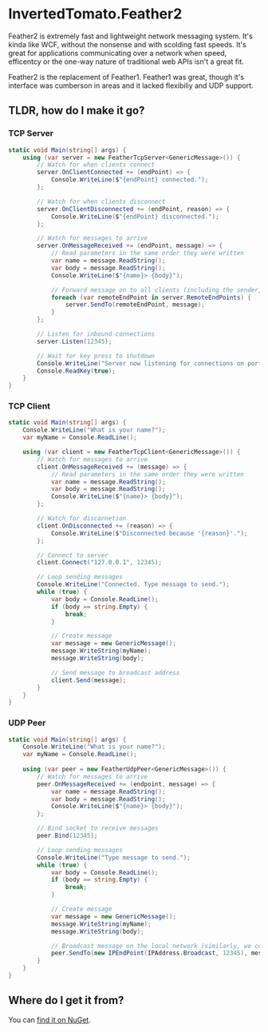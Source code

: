 # InvertedTomato.Feather2
Feather2 is extremely fast and lightweight network messaging system. It's kinda like WCF, without the nonsense and 
with scolding fast speeds. It's great for applications communicating over a network when speed, efficentcy or the 
one-way nature of traditional web APIs isn't a great fit.

Feather2 is the replacement of Feather1. Feather1 was great, though it's interface was cumberson in areas and it lacked
flexibiliy and UDP support.

## TLDR, how do I make it go?
### TCP Server
```c#
static void Main(string[] args) {
	using (var server = new FeatherTcpServer<GenericMessage>()) {
		// Watch for when clients connect
		server.OnClientConnected += (endPoint) => {
			Console.WriteLine($"{endPoint} connected.");
		};

		// Watch for when clients disconnect
		server.OnClientDisconnected += (endPoint, reason) => {
			Console.WriteLine($"{endPoint} disconnected.");
		};

		// Watch for messages to arrive
		server.OnMessageReceived += (endPoint, message) => {
			// Read parameters in the same order they were written
			var name = message.ReadString();
			var body = message.ReadString();
			Console.WriteLine($"{name}> {body}");

			// Forward message on to all clients (including the sender, for confirmation)
			foreach (var remoteEndPoint in server.RemoteEndPoints) {
				server.SendTo(remoteEndPoint, message);
			}
		};

		// Listen for inbound connections
		server.Listen(12345);

		// Wait for key press to shutdown
		Console.WriteLine("Server now listening for connections on port 12345. Press any key to halt.");
		Console.ReadKey(true);
	}
}
```

### TCP Client
```c#
static void Main(string[] args) {
    Console.WriteLine("What is your name?");
    var myName = Console.ReadLine();

    using (var client = new FeatherTcpClient<GenericMessage>()) {
        // Watch for messages to arrive
        client.OnMessageReceived += (message) => {
            // Read parameters in the same order they were written
            var name = message.ReadString();
            var body = message.ReadString();
            Console.WriteLine($"{name}> {body}");
        };

        // Watch for disconnetion
        client.OnDisconnected += (reason) => {
            Console.WriteLine($"Disconnected because '{reason}'.");
        };

        // Connect to server
        client.Connect("127.0.0.1", 12345);

        // Loop sending messages
        Console.WriteLine("Connected. Type message to send.");
        while (true) {
            var body = Console.ReadLine();
            if (body == string.Empty) {
                break;
            }

            // Create message
            var message = new GenericMessage();
            message.WriteString(myName);
            message.WriteString(body);

            // Send message to broadcast address
            client.Send(message);
        }
    }
}
```

### UDP Peer
```c#
static void Main(string[] args) {
    Console.WriteLine("What is your name?");
    var myName = Console.ReadLine();
            
    using (var peer = new FeatherUdpPeer<GenericMessage>()) {
        // Watch for messages to arrive
        peer.OnMessageReceived += (endpoint, message) => {
            var name = message.ReadString();
            var body = message.ReadString();
            Console.WriteLine($"{name}> {body}");
        };

        // Bind socket to receive messages
        peer.Bind(12345);

        // Loop sending messages
        Console.WriteLine("Type message to send.");
        while (true) {
            var body = Console.ReadLine();
            if (body == string.Empty) {
                break;
            }

            // Create message
            var message = new GenericMessage();
            message.WriteString(myName);
            message.WriteString(body);

            // Broadcast message on the local network (similarly, we could send to a specific address on the internet instead)
            peer.SendTo(new IPEndPoint(IPAddress.Broadcast, 12345), message);
        }
    }
}
```

## Where do I get it from?
You can [find it on NuGet](https://www.nuget.org/packages/InvertedTomato.Feather2.Net/).